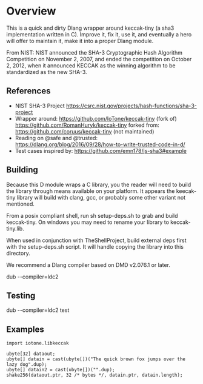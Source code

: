 # Overview

This is a quick and dirty Dlang wrapper around keccak-tiny (a sha3 implementation written in C).  Improve it, fix it, use it, and eventually a hero will offer to maintain it, make it into a proper Dlang module.

From NIST: NIST announced the SHA-3 Cryptographic Hash Algorithm Competition on November 2, 2007, and ended the competition on October 2, 2012, when it announced KECCAK as the winning algorithm to be standardized as the new SHA-3.

## References

- NIST SHA-3 Project https://csrc.nist.gov/projects/hash-functions/sha-3-project
- Wrapper around: https://github.com/IoTone/keccak-tiny (fork of) https://github.com/RomanHuryk/keccak-tiny forked from: https://github.com/coruus/keccak-tiny (not maintained)
- Reading on @safe and @trusted: https://dlang.org/blog/2016/09/28/how-to-write-trusted-code-in-d/
- Test cases inspired by: https://github.com/emn178/js-sha3#example

## Building

Because this D module wraps a C library, you the reader will need to build the library through means available on your platform.  It appears the keecak-tiny library will build with clang, gcc, or probably some other variant not mentioned.

From a posix compliant shell, run sh setup-deps.sh to grab and build keccak-tiny.  On windows you may need to rename your library to keccak-tiny.lib.

When used in conjunction with TheShellProject, build external deps first with the setup-deps.sh script.  It will handle copying the library into this directory.

We recommend a Dlang compiler based on DMD v2.076.1 or later.

dub --compiler=ldc2

## Testing

dub --compiler=ldc2 test

## Examples


```
import iotone.libkeccak

ubyte[32] dataout;
ubyte[] datain = cast(ubyte[])("The quick brown fox jumps over the lazy dog".dup);
ubyte[] datain2 = cast(ubyte[])("".dup);
shake256(dataout.ptr, 32 /* bytes */, datain.ptr, datain.length);

```
